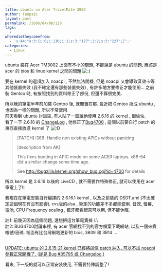 ```yaml
---
title: ubuntu on Acer TravelMate 3002
author: TaopaiC
layout: post
permalink: /2006/04/08/129
tags:
  - 
wheredidtheycomefrom:
  - 's:44:"a:3:{i:0;i:130;i:1;s:3:"127";i:2;s:3:"227";}";'
categories:
  - Linux
---
```

ubuntu 裝在 Acer TM3002 上面有不小的問題, 不能說是 ubuntu 的問題, 應該是 acer 的 bios 和 linux kernel 之間的問題 <img src='http://pctao.org/wp-includes/images/smilies/icon_sad.gif' alt=':(' class='wp-smiley' /> 

要在 kernel 的選項加入 noacpi , 不然無法開機, 但是 noacpi 又會導致音效卡等其他裝置失效 (我不確定還有那些裝置失效) , 有許多地方要修正才能使用&#8230; 之前裝 Gentoo 時, 有按照找到的資料修正了部份, 但還不算很完美.  
<!--more-->

  
所以我的筆電半年前加裝 Gentoo 後, 就閒置在那. 最近把 Gentoo 換成 ubuntu , 也因為一樣的問題, 所以不常使用.  
前天看到 ubuntu 討論區, 有人貼了一篇說他使用 2.6.16 的 kernel , 很愉快.  
看了一下 2.6.16 的 [ChangeLog][1] , 他修正了[Bug4700][2] , 這個以前要自行 patch 的東西直接放進 kernel 了 <img src='http://pctao.org/wp-includes/images/smilies/icon_biggrin.gif' alt=':D' class='wp-smiley' /> 

> [PATCH] i386: Handle non existing APICs without panicing
> 
> [description from AK]
> 
> This fixes booting in APIC mode on some ACER laptops. x86-64  
> did a similar change some time ago.
> 
> See http://bugzilla.kernel.org/show_bug.cgi?id=4700 for details 

所以 kernel 是 2.6.16 以後的 LiveCD , 就不需要作特殊修正, 就可以使用在 acer 筆電上了!!

我現在在筆電安裝自行編譯的 2.6.16.1 kernel , 以及之前裝的 DSDT.aml (不太確定這個現在有沒有影響), cvs版的alsa , 筆定的功能差不多都能使用. 音效, 螢幕, 電池, CPU Frequency scaling , 藍牙都看起來可以用, 但不能休眠.

註1: 前幾天因為這個問題, 還想把這台筆電賣掉 /.\  
註2: BUG4700討論串裡, 有 acer 官網找不到的官方檔案下載網站, 以及一個來賓帳號/密碼. 裡面有比台灣網站更新的 bios, 3B09 和 3B14 &#8230;

<ins datetime="2006-04-24T03:37:36+00:00"><br /> UPDATE: ubuntu 的 2.6.15-21 kernel 已經將這個 patch 納入, 可以不加 noacpi 參數正常開機了. (詳見 <a href="https://launchpad.net/distros/ubuntu/+source/ubiquity/+bug/35795">Bug #35795</a> 或 <a href="http://changelogs.ubuntu.com/changelogs/pool/main/l/linux-source-2.6.15/linux-source-2.6.15_2.6.15-20.30/changelog">Changelog</a> )</p> 
  <p>
    看來, 下一版的就可以正常安裝使用, 不需要特殊調整了!<br /> </ins>
  </p>

 [1]: http://www.kernel.org/pub/linux/kernel/v2.6/ChangeLog-2.6.16
 [2]: http://bugzilla.kernel.org/show_bug.cgi?id=4700